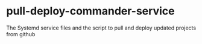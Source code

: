 # pull-deploy-commander-service
The Systemd service files and the script to pull and deploy updated projects from github

